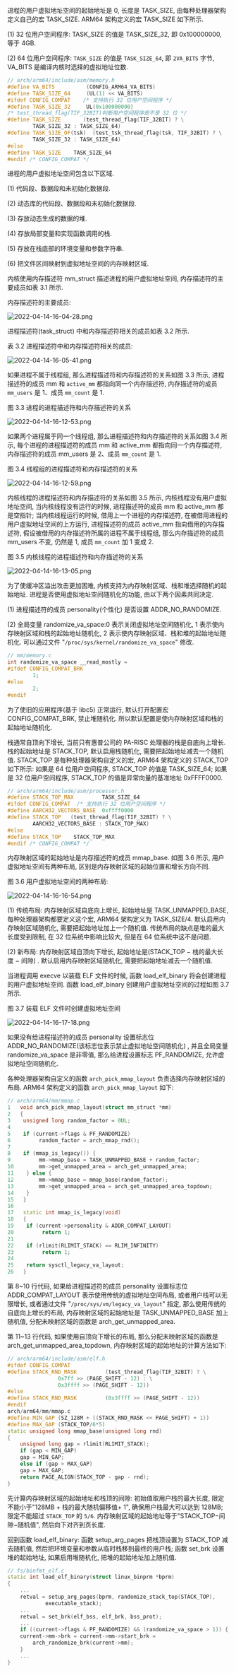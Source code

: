 
进程的用户虚拟地址空间的起始地址是 0, 长度是 TASK_SIZE, 由每种处理器架构定义自己的宏 TASK_SIZE. ARM64 架构定义的宏 TASK_SIZE 如下所示.

(1) 32 位用户空间程序: TASK_SIZE 的值是 TASK_SIZE_32, 即 0x100000000, 等于 4GB.

(2) 64 位用户空间程序: `TASK_SIZE` 的值是 `TASK_SIZE_64`, 即 `2VA_BITS` 字节, VA_BITS 是编译内核时选择的虚拟地址位数.

```cpp
// arch/arm64/include/asm/memory.h
#define VA_BITS          (CONFIG_ARM64_VA_BITS)
#define TASK_SIZE_64     (UL(1) << VA_BITS)
#ifdef CONFIG_COMPAT    /* 支持执行 32 位用户空间程序 */
#define TASK_SIZE_32     UL(0x100000000)
/* test_thread_flag(TIF_32BIT)判断用户空间程序是不是 32 位 */
#define TASK_SIZE       (test_thread_flag(TIF_32BIT) ? \
		TASK_SIZE_32 : TASK_SIZE_64)
#define TASK_SIZE_OF(tsk)  (test_tsk_thread_flag(tsk, TIF_32BIT) ? \
		TASK_SIZE_32 : TASK_SIZE_64)
#else
#define TASK_SIZE    TASK_SIZE_64
#endif /* CONFIG_COMPAT */
```

进程的用户虚拟地址空间包含以下区域.

(1) 代码段、数据段和未初始化数据段.

(2) 动态库的代码段、数据段和未初始化数据段.

(3) 存放动态生成的数据的堆.

(4) 存放局部变量和实现函数调用的栈.

(5) 存放在栈底部的环境变量和参数字符串.

(6) 把文件区间映射到虚拟地址空间的内存映射区域.

内核使用内存描述符 mm_struct 描述进程的用户虚拟地址空间, 内存描述符的主要成员如表 3.1 所示.

内存描述符的主要成员:

![2022-04-14-16-04-28.png](./images/2022-04-14-16-04-28.png)

进程描述符(task_struct) 中和内存描述符相关的成员如表 3.2 所示.

表 3.2 进程描述符中和内存描述符相关的成员:

![2022-04-14-16-05-41.png](./images/2022-04-14-16-05-41.png)

如果进程不属于线程组, 那么进程描述符和内存描述符的关系如图 3.3 所示, 进程描述符的成员 mm 和 `active_mm` 都指向同一个内存描述符, 内存描述符的成员 `mm_users` 是 1、成员 `mm_count` 是 1.

图 3.3 进程的进程描述符和内存描述符的关系

![2022-04-14-16-12-53.png](./images/2022-04-14-16-12-53.png)

如果两个进程属于同一个线程组, 那么进程描述符和内存描述符的关系如图 3.4 所示, 每个进程的进程描述符的成员 mm 和 active_mm 都指向同一个内存描述符, 内存描述符的成员 mm_users 是 2、成员 `mm_count` 是 1.

图 3.4 线程组的进程描述符和内存描述符的关系

![2022-04-14-16-12-59.png](./images/2022-04-14-16-12-59.png)

内核线程的进程描述符和内存描述符的关系如图 3.5 所示, 内核线程没有用户虚拟地址空间, 当内核线程没有运行的时候, 进程描述符的成员 mm 和 active_mm 都是空指针; 当内核线程运行的时候, 借用上一个进程的内存描述符, 在被借用进程的用户虚拟地址空间的上方运行, 进程描述符的成员 active_mm 指向借用的内存描述符, 假设被借用的内存描述符所属的进程不属于线程组, 那么内存描述符的成员 mm_users 不变, 仍然是 1, 成员 `mm_count` 加 1 变成 2.

图 3.5 内核线程的进程描述符和内存描述符的关系

![2022-04-14-16-13-05.png](./images/2022-04-14-16-13-05.png)

为了使缓冲区溢出攻击更加困难, 内核支持为内存映射区域、栈和堆选择随机的起始地址. 进程是否使用虚拟地址空间随机化的功能, 由以下两个因素共同决定.

(1) 进程描述符的成员 personality(个性化) 是否设置 ADDR_NO_RANDOMIZE.

(2) 全局变量 randomize_va_space:0 表示关闭虚拟地址空间随机化, 1 表示使内存映射区域和栈的起始地址随机化, 2 表示使内存映射区域、栈和堆的起始地址随机化. 可以通过文件 "`/proc/sys/kernel/randomize_va_space`" 修改.

```cpp
// mm/memory.c
int randomize_va_space __read_mostly =
#ifdef CONFIG_COMPAT_BRK
		1;
#else
		2;
#endif
```

为了使旧的应用程序(基于 libc5) 正常运行, 默认打开配置宏 CONFIG_COMPAT_BRK, 禁止堆随机化. 所以默认配置是使内存映射区域和栈的起始地址随机化.

栈通常自顶向下增长, 当前只有惠普公司的 PA-RISC 处理器的栈是自底向上增长. 栈的起始地址是 STACK_TOP, 默认启用栈随机化, 需要把起始地址减去一个随机值. STACK_TOP 是每种处理器架构自定义的宏, ARM64 架构定义的 STACK_TOP 如下所示: 如果是 64 位用户空间程序, STACK_TOP 的值是 TASK_SIZE_64; 如果是 32 位用户空间程序, STACK_TOP 的值是异常向量的基准地址 0xFFFF0000.

```cpp
// arch/arm64/include/asm/processor.h
#define STACK_TOP_MAX         TASK_SIZE_64
#ifdef CONFIG_COMPAT  /* 支持执行 32 位用户空间程序 */
#define AARCH32_VECTORS_BASE  0xffff0000
#define STACK_TOP   (test_thread_flag(TIF_32BIT) ? \
		AARCH32_VECTORS_BASE : STACK_TOP_MAX)
#else
#define STACK_TOP    STACK_TOP_MAX
#endif /* CONFIG_COMPAT */
```

内存映射区域的起始地址是内存描述符的成员 mmap_base. 如图 3.6 所示, 用户虚拟地址空间有两种布局, 区别是内存映射区域的起始位置和增长方向不同.

图 3.6 用户虚拟地址空间的两种布局:

![2022-04-14-16-16-54.png](./images/2022-04-14-16-16-54.png)

(1) 传统布局: 内存映射区域自底向上增长, 起始地址是 TASK_UNMAPPED_BASE, 每种处理器架构都要定义这个宏, ARM64 架构定义为 TASK_SIZE/4. 默认启用内存映射区域随机化, 需要把起始地址加上一个随机值. 传统布局的缺点是堆的最大长度受到限制, 在 32 位系统中影响比较大, 但是在 64 位系统中这不是问题.

(2) 新布局: 内存映射区域自顶向下增长, 起始地址是(STACK_TOP − 栈的最大长度 − 间隙) . 默认启用内存映射区域随机化, 需要把起始地址减去一个随机值.

当进程调用 execve 以装载 ELF 文件的时候, 函数 load_elf_binary 将会创建进程的用户虚拟地址空间. 函数 load_elf_binary 创建用户虚拟地址空间的过程如图 3.7 所示.

图 3.7 装载 ELF 文件时创建虚拟地址空间

![2022-04-14-16-17-18.png](./images/2022-04-14-16-17-18.png)

如果没有给进程描述符的成员 personality 设置标志位 ADDR_NO_RANDOMIZE(该标志位表示禁止虚拟地址空间随机化) , 并且全局变量 randomize_va_space 是非零值, 那么给进程设置标志 PF_RANDOMIZE, 允许虚拟地址空间随机化.

各种处理器架构自定义的函数 `arch_pick_mmap_layout` 负责选择内存映射区域的布局. ARM64 架构定义的函数 `arch_pick_mmap_layout` 如下:

```cpp
// arch/arm64/mm/mmap.c
1   void arch_pick_mmap_layout(struct mm_struct *mm)
2   {
3    unsigned long random_factor = 0UL;
4
5    if (current->flags & PF_RANDOMIZE)
6         random_factor = arch_mmap_rnd();
7
8    if (mmap_is_legacy()) {
9         mm->mmap_base = TASK_UNMAPPED_BASE + random_factor;
10        mm->get_unmapped_area = arch_get_unmapped_area;
11    } else {
12        mm->mmap_base = mmap_base(random_factor);
13        mm->get_unmapped_area = arch_get_unmapped_area_topdown;
14    }
15   }
16
17   static int mmap_is_legacy(void)
18   {
19    if (current->personality & ADDR_COMPAT_LAYOUT)
20         return 1;
21
22    if (rlimit(RLIMIT_STACK) == RLIM_INFINITY)
23         return 1;
24
25    return sysctl_legacy_va_layout;
26   }
```

第 8~10 行代码, 如果给进程描述符的成员 personality 设置标志位 ADDR_COMPAT_LAYOUT 表示使用传统的虚拟地址空间布局, 或者用户栈可以无限增长, 或者通过文件 "`/proc/sys/vm/legacy_va_layout`" 指定, 那么使用传统的自底向上增长的布局, 内存映射区域的起始地址是 TASK_UNMAPPED_BASE 加上随机值, 分配未映射区域的函数是 arch_get_unmapped_area.

第 11~13 行代码, 如果使用自顶向下增长的布局, 那么分配未映射区域的函数是 arch_get_unmapped_area_topdown, 内存映射区域的起始地址的计算方法如下:

```cpp
// arch/arm64/include/asm/elf.h
#ifdef CONFIG_COMPAT
#define STACK_RND_MASK         (test_thread_flag(TIF_32BIT) ? \
				0x7ff >> (PAGE_SHIFT - 12) : \
				0x3ffff >> (PAGE_SHIFT - 12))
#else
#define STACK_RND_MASK         (0x3ffff >> (PAGE_SHIFT - 12))
#endif
arch/arm64/mm/mmap.c
#define MIN_GAP (SZ_128M + ((STACK_RND_MASK << PAGE_SHIFT) + 1))
#define MAX_GAP (STACK_TOP/6*5)
static unsigned long mmap_base(unsigned long rnd)
{
	unsigned long gap = rlimit(RLIMIT_STACK);
	if (gap < MIN_GAP)
	gap = MIN_GAP;
	else if (gap > MAX_GAP)
	gap = MAX_GAP;
	return PAGE_ALIGN(STACK_TOP - gap - rnd);
}
```

先计算内存映射区域的起始地址和栈顶的间隙: 初始值取用户栈的最大长度, 限定不能小于"128MB + 栈的最大随机偏移值+ 1", 确保用户栈最大可以达到 128MB; 限定不能超过 `STACK_TOP` 的 `5/6`. 内存映射区域的起始地址等于"STACK_TOP−间隙−随机值", 然后向下对齐到页长度.

回到函数 load_elf_binary: 函数 setup_arg_pages 把栈顶设置为 STACK_TOP 减去随机值, 然后把环境变量和参数从临时栈移到最终的用户栈; 函数 set_brk 设置堆的起始地址, 如果启用堆随机化, 把堆的起始地址加上随机值.

```cpp
// fs/binfmt_elf.c
static int load_elf_binary(struct linux_binprm *bprm)
{
	...
	retval = setup_arg_pages(bprm, randomize_stack_top(STACK_TOP),
			executable_stack);
	...
	retval = set_brk(elf_bss, elf_brk, bss_prot);
	...
	if ((current->flags & PF_RANDOMIZE) && (randomize_va_space > 1)) {
	current->mm->brk = current->mm->start_brk =
		arch_randomize_brk(current->mm);
	}
	...
}
```

